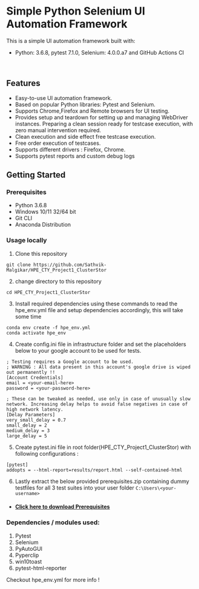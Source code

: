 # Simple Python Selenium UI Automation Framework

This is a simple UI automation framework built with:
- Python: 3.6.8, pytest 7.1.0, Selenium: 4.0.0.a7 and GitHub Actions CI
<br>



## Features

- Easy-to-use UI automation framework.
- Based on popular Python libraries: Pytest and Selenium.
- Supports Chrome,Firefox and Remote browsers for UI testing.
- Provides setup and teardown for setting up and managing WebDriver instances. Preparing a clean session ready for testcase execution, with zero manual intervention required.
- Clean execution and side effect free testcase execution.
- Free order execution of testcases.
- Supports different drivers : Firefox, Chrome.
- Supports pytest reports and custom debug logs

## Getting Started

### Prerequisites

- Python 3.6.8
- Windows 10/11 32/64 bit
- Git CLI
- Anaconda Distribution

### Usage locally

1. Clone this repository 
```
git clone https://github.com/Sathvik-Malgikar/HPE_CTY_Project1_ClusterStor
```
2. change directory to this repository
```
cd HPE_CTY_Project1_ClusterStor
```

3. Install required dependencies using these commands to read the hpe_env.yml file and setup dependencies accordingly, this will take some time
```
conda env create -f hpe_env.yml
conda activate hpe_env
```
4. Create config.ini file in infrastructure folder and set the placeholders below to your google account to be used for tests. 
```
; Testing requires a Google account to be used.
; WARNING : All data present in this account's google drive is wiped out permanently !!
[Account Credentials]
email = <your-email-here>
password = <your-password-here>

; These can be tweaked as needed, use only in case of unusually slow network. Increasing delay helps to avoid false negatives in case of high network latency.
[Delay Parameters]
very_small_delay = 0.7
small_delay = 2
medium_delay = 3
large_delay = 5
```

5. Create pytest.ini file in root folder(HPE_CTY_Project1_ClusterStor) with following configurations :
```
[pytest]
addopts = --html-report=results/report.html --self-contained-html

```

6. Lastly extract the below provided prerequisites.zip containing dummy testfiles for all 3 test suites into your user folder ```C:\Users\<your-username>```

- #### [Click here to download Prerequisites](https://dl.dropbox.com/scl/fi/nlvt2cu52axbyx6tdb5en/prerequisites.zip?rlkey=z2k6n4vj064gk1z65tqzs3o5a&st=h5xuv9nl&dl=0)

### Dependencies / modules used:
1. Pytest
2. Selenium
3. PyAutoGUI
4. Pyperclip
5. win10toast
6. pytest-html-reporter

Checkout hpe_env.yml for more info !
